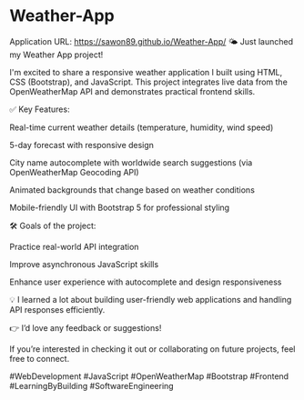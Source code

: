 # Weather-App

Application URL: https://sawon89.github.io/Weather-App/
🌤️ Just launched my Weather App project!

I'm excited to share a responsive weather application I built using HTML, CSS (Bootstrap), and JavaScript. This project integrates live data from the OpenWeatherMap API and demonstrates practical frontend skills.

✅ Key Features:

Real-time current weather details (temperature, humidity, wind speed)

5-day forecast with responsive design

City name autocomplete with worldwide search suggestions (via OpenWeatherMap Geocoding API)

Animated backgrounds that change based on weather conditions

Mobile-friendly UI with Bootstrap 5 for professional styling

🛠️ Goals of the project:

Practice real-world API integration

Improve asynchronous JavaScript skills

Enhance user experience with autocomplete and design responsiveness

💡 I learned a lot about building user-friendly web applications and handling API responses efficiently.

👉 I’d love any feedback or suggestions!

If you’re interested in checking it out or collaborating on future projects, feel free to connect.

#WebDevelopment #JavaScript #OpenWeatherMap #Bootstrap #Frontend #LearningByBuilding #SoftwareEngineering

